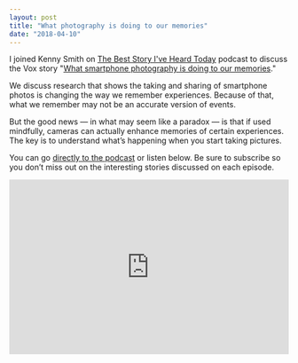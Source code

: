 ```yaml
---
layout: post
title: "What photography is doing to our memories"
date: "2018-04-10"
---
```


I joined Kenny Smith on [The Best Story I've Heard Today](https://beststory.podbean.com/) podcast to discuss the Vox story "[What smartphone photography is doing to our memories](https://www.vox.com/science-and-health/2018/3/28/17054848/smartphones-photos-memory-research-psychology-attention)."

We discuss research that shows the taking and sharing of smartphone photos is changing the way we remember experiences. Because of that, what we remember may not be an accurate version of events.

But the good news — in what may seem like a paradox — is that if used mindfully, cameras can actually enhance memories of certain experiences. The key is to understand what’s happening when you start taking pictures.

You can go [directly to the podcast](https://beststory.podbean.com/e/the-best-story-ive-heard-today-with-ken-booth-1523303637/) or listen below. Be sure to subscribe so you don’t miss out on the interesting stories discussed on each episode.

<iframe src="https://www.podbean.com/media/player/3bngb-8ef30e?from=site&amp;vjs=1&amp;skin=1&amp;fonts=Helvetica&amp;auto=0&amp;download=0" width="100%" height="315" frameborder="0" scrolling="no" data-name="pb-iframe-player"></iframe>
